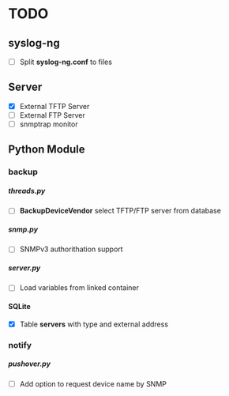 # TODO

## syslog-ng
- [ ] Split **syslog-ng.conf** to files
## Server
- [x] External TFTP Server
- [ ] External FTP Server
- [ ] snmptrap monitor

## Python Module

### backup

##### threads.py
- [ ] **BackupDeviceVendor** select TFTP/FTP server from database

##### snmp.py
- [ ] SNMPv3 authorithation support

##### server.py
- [ ] Load variables from linked container

#### SQLite
- [x] Table **servers** with type and external address

### notify

##### pushover.py
- [ ] Add option to request device name by SNMP
